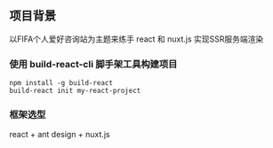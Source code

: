 ## 项目背景

以FIFA个人爱好咨询站为主题来练手 react 和 nuxt.js 实现SSR服务端渲染

### 使用 build-react-cli 脚手架工具构建项目

```
npm install -g build-react
build-react init my-react-project
```
### 框架选型

react + ant design + nuxt.js

